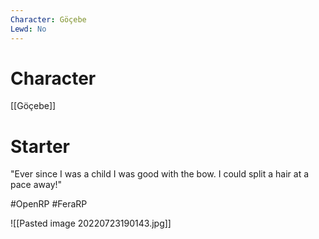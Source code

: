 ```yaml
---
Character: Göçebe
Lewd: No
---
```

# Character
[[Göçebe]]

# Starter
"Ever since I was a child I was good with the bow. I could split a hair at a pace away!"

#OpenRP #FeraRP


![[Pasted image 20220723190143.jpg]]